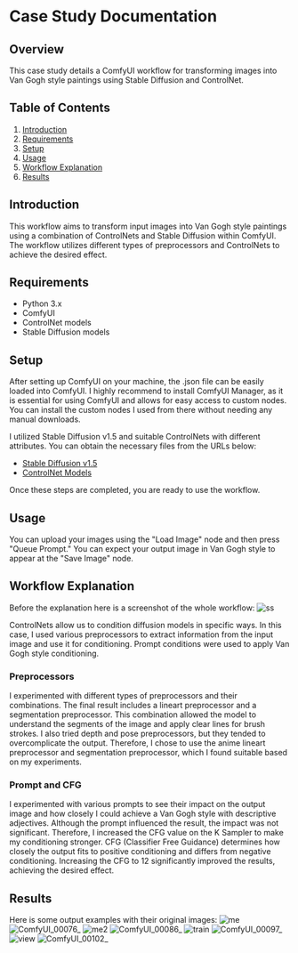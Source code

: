 # Case Study Documentation

## Overview

This case study details a ComfyUI workflow for transforming images into Van Gogh style paintings using Stable Diffusion and ControlNet.

## Table of Contents

1. [Introduction](#introduction)
2. [Requirements](#requirements)
3. [Setup](#setup)
4. [Usage](#usage)
5. [Workflow Explanation](#workflow-explanation)
6. [Results](#results)

## Introduction

This workflow aims to transform input images into Van Gogh style paintings using a combination of ControlNets and Stable Diffusion within ComfyUI. The workflow utilizes different types of preprocessors and ControlNets to achieve the desired effect.

## Requirements

- Python 3.x
- ComfyUI
- ControlNet models
- Stable Diffusion models

## Setup

After setting up ComfyUI on your machine, the .json file can be easily loaded into ComfyUI. I highly recommend to install ComfyUI Manager, as it is essential for using ComfyUI and allows for easy access to custom nodes. You can install the custom nodes I used from there without needing any manual downloads.

I utilized Stable Diffusion v1.5 and suitable ControlNets with different attributes. You can obtain the necessary files from the URLs below:

- [Stable Diffusion v1.5](https://huggingface.co/runwayml/stable-diffusion-v1-5)
- [ControlNet Models](https://huggingface.co/lllyasviel)

Once these steps are completed, you are ready to use the workflow.

## Usage

You can upload your images using the "Load Image" node and then press "Queue Prompt." You can expect your output image in Van Gogh style to appear at the "Save Image" node.

## Workflow Explanation
Before the explanation here is a screenshot of the whole workflow:
![ss](https://github.com/user-attachments/assets/af2adf8e-ce23-4f47-aef6-a9795027b9e1)

ControlNets allow us to condition diffusion models in specific ways. In this case, I used various preprocessors to extract information from the input image and use it for conditioning. Prompt conditions were used to apply Van Gogh style conditioning.

### Preprocessors

I experimented with different types of preprocessors and their combinations. The final result includes a lineart preprocessor and a segmentation preprocessor. This combination allowed the model to understand the segments of the image and apply clear lines for brush strokes. I also tried depth and pose preprocessors, but they tended to overcomplicate the output. Therefore, I chose to use the anime lineart preprocessor and segmentation preprocessor, which I found suitable based on my experiments.

### Prompt and CFG

I experimented with various prompts to see their impact on the output image and how closely I could achieve a Van Gogh style with descriptive adjectives. Although the prompt influenced the result, the impact was not significant. Therefore, I increased the CFG value on the K Sampler to make my conditioning stronger. CFG (Classifier Free Guidance) determines how closely the output fits to positive conditioning and differs from negative conditioning. Increasing the CFG to 12 significantly improved the results, achieving the desired effect.

## Results
Here is some output examples with their original images:
![me](https://github.com/user-attachments/assets/3c146cb6-6368-4621-ab55-fbd217895a42) ![ComfyUI_00076_](https://github.com/user-attachments/assets/33cfa5e3-0cf1-4461-9933-dc932d007a00)
![me2](https://github.com/user-attachments/assets/7d2cef6f-aa29-43cb-8dfd-4dcc8dec234f) ![ComfyUI_00086_](https://github.com/user-attachments/assets/de9cac88-e80c-4c3d-a10e-4865d604486c)
![train](https://github.com/user-attachments/assets/60a82387-befc-4e36-800b-7e72e1083213) ![ComfyUI_00097_](https://github.com/user-attachments/assets/14d58acf-c589-4fa0-8444-ae58c1f0dbab) 
![view](https://github.com/user-attachments/assets/ba580ae6-f1b4-498a-b91f-1a7e3b3e5794) ![ComfyUI_00102_](https://github.com/user-attachments/assets/7a748834-eb0d-43c4-bfc6-04d1b5fe311a)

